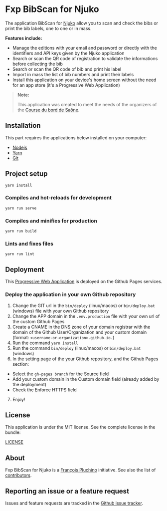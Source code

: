 Fxp BibScan for Njuko
=====================

The application BibScan for [Njuko](https://njuko.com) allow you to scan and check the bibs or print the bib labels,
one to one or in mass.

**Features include:**

- Manage the editions with your email and password or directly with the identifiers and API keys given
  by the Njuko application
- Search or scan the QR code of registration to validate the informations before collecting the bib
- Search or scan the QR code of bib and print his label
- Import in mass the list of bib numbers and print their labels
- Install this application on your device's home screen without the need for an app store
  (it's a Progressive Web Application)

> **Note:**
>
> This application was created to meet the needs of the organizers of the
> [Course du bord de Saône](https://courseduborddesaone.fr).

Installation
------------

This part requires the applications below installed on your computer:
- [Nodejs](https://nodejs.org)
- [Yarn](https://yarnpkg.com)
- [Git](https://git-scm.com)

## Project setup
```
yarn install
```

### Compiles and hot-reloads for development
```
yarn run serve
```

### Compiles and minifies for production
```
yarn run build
```

### Lints and fixes files
```
yarn run lint
```

Deployment
----------

This [Progressive Web Application](https://bibscan.fxp.io) is deployed on the Github Pages services.

### Deploy the application in your own Github repository

1. Change the GIT url in the `bin/deploy` (linux/macos) or `bin/deploy.bat` (windows) file with your own
   Github repository
2. Change the APP domain in the `.env.production` file with your own url of the custom Github Pages
3. Create a CNAME in the DNS zone of your domain registrar with the domain of the Github User/Organization
   and your custom domain (format: `<username-or-organization>.github.io.`)
4. Run the command `yarn install`
5. Run the command `bin/deploy` (linux/macos) or `bin/deploy.bat` (windows)
6. In the setting page of the your Github repository, and the Github Pages section:
  - Select the `gh-pages branch` for the Source field
  - Add your custom domain in the Custom domain field (already added by the deployment)
  - Check the Enforce HTTPS field
7. Enjoy!

License
-------

This application is under the MIT license. See the complete license in the bundle:

[LICENSE](LICENSE)

About
-----

Fxp BibScan for Njuko is a [François Pluchino](https://github.com/francoispluchino) initiative.
See also the list of [contributors](https://github.com/fxpio/fxp-bibscan-njuko/graphs/contributors).

Reporting an issue or a feature request
---------------------------------------

Issues and feature requests are tracked in the [Github issue tracker](https://github.com/fxpio/fxp-bibscan-njuko/issues).

